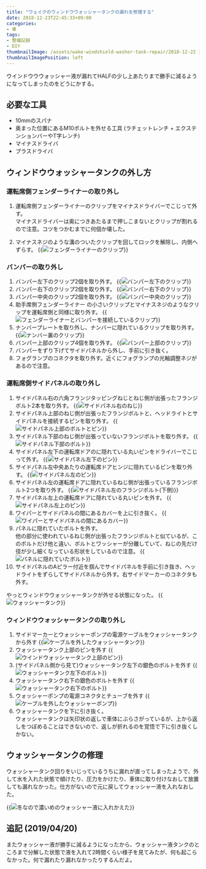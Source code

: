 ```yaml
---
title: "ウェイクのウィンドウウォッシャータンクの漏れを修理する"
date: 2018-12-23T22:45:33+09:00
categories:
- 車
tags:
- 整備記録
- DIY
thumbnailImage: /assets/wake-windshield-washer-tank-repair/2018-12-22 17.44.51.jpg
thumbnailImagePosition: left
---
```


ウインドウウウォッシャー液が漏れてHALFの少し上あたりまで勝手に減るようになってしまったのをどうにかする。

<!--more-->

## 必要な工具
- 10mmのスパナ
- 奥まった位置にあるM10ボルトを外せる工具 (ラチェットレンチ + エクステンションバーやT字レンチ)
- マイナスドライバ
- プラスドライバ

## ウィンドウウォッシャータンクの外し方
### 運転席側フェンダーライナーの取り外し
1. 運転席側フェンダーライナーのクリップをマイナスドライバーでこじって外す。  
   マイナスドライバーは奥につきあたるまで押しこまないとクリップが割れるので注意。コツをつかむまでに何個か壊した。

3. マイナスネジのような溝のついたクリップを回してロックを解除し、内側へずらす。
   {{<image classes="fancybox center" src="/assets/wake-windshield-washer-tank-repair/2018-12-22 13.29.27.jpg" thumbnail-width="296px" thumbnail-height="349px" title="フェンダーライナーのクリップ">}}

### バンパーの取り外し

1. バンパー左下のクリップ2個を取り外す。
   {{<image classes="fancybox center" src="/assets/wake-windshield-washer-tank-repair/2018-12-22 13.51.17.jpg" thumbnail-width="414px" thumbnail-height="238px" title="バンパー左下のクリップ">}}
2. バンパー右下のクリップ2個を取り外す。
   {{<image classes="fancybox center" src="/assets/wake-windshield-washer-tank-repair/2018-12-22 13.49.36.jpg" thumbnail-width="473px" thumbnail-height="355px" title="バンパー右下のクリップ">}}
3. バンパー中央のクリップ2個を取り外す。
   {{<image classes="fancybox center" src="/assets/wake-windshield-washer-tank-repair/2018-12-22 13.54.16.jpg" thumbnail-width="591px" thumbnail-height="414px" title="バンパー中央のクリップ">}}
4. 助手席側フェンダーライナー の小さいクリップとマイナスネジのようなクリップを運転席側と同様に取り外す。
   {{<image classes="fancybox center" src="/assets/wake-windshield-washer-tank-repair/2018-12-22 13.45.29.jpg" thumbnail-width="389px" thumbnail-height="591px" title="フェンダーライナーとバンパーを接続しているクリップ">}}
5. ナンバープレートを取り外し、ナンバーに隠れているクリップを取り外す。
   {{<image classes="fancybox center" src="/assets/wake-windshield-washer-tank-repair/2018-12-22 13.56.23.jpg" thumbnail-width="473px" thumbnail-height="355px" title="ナンバー裏のクリップ">}}
6. バンパー上部のクリップ4個を取り外す。
   {{<image classes="fancybox center" src="/assets/wake-windshield-washer-tank-repair/2018-12-22 13.41.55.jpg" thumbnail-width="591px" thumbnail-height="443px" title="バンパー上部のクリップ">}}
7. バンパーをずり下げてサイドパネルから外し、手前に引き抜く。
8. フォグランプのコネクタを取り外す。近くにフォグランプの光軸調整ネジがあるので注意。

### 運転席側サイドパネルの取り外し
1. サイドパネル右の六角フランジタッピングねじとねじ側が出張ったフランジボルト2本を取り外す。
   {{<image classes="fancybox center" src="/assets/wake-windshield-washer-tank-repair/2018-12-22 14.13.44.jpg" thumbnail-width="473px" thumbnail-height="630px" title="サイドパネル右のねじ">}}
2. サイドパネル上部のねじ側が出張ったフランジボルトと、ヘッドライトとサイドパネルを接続するピンを取り外す。
   {{<image classes="fancybox center" src="/assets/wake-windshield-washer-tank-repair/2018-12-22 14.16.23.jpg" thumbnail-width="473px" thumbnail-height="355px" title="サイドパネル上部のボルトとピン">}}
3. サイドパネル下部のねじ側が出張っていないフランジボルトを取り外す。
   {{<image classes="fancybox center" src="/assets/wake-windshield-washer-tank-repair/2018-12-22 14.20.02.jpg" thumbnail-width="300px" thumbnail-height="304px" title="サイドパネル下部のボルト">}}
4. サイドパネル左下の運転席ドアのに隠れている丸いピンをドライバーでこじって外す。
   {{<image classes="fancybox center" src="/assets/wake-windshield-washer-tank-repair/2018-12-22 14.27.50.jpg" thumbnail-width="591px" thumbnail-height="416px" title="サイドパネル左下のピン">}}
5. サイドパネル左中央あたりの運転席ドアヒンジに隠れているピンを取り外す。
   {{<image classes="fancybox center" src="/assets/wake-windshield-washer-tank-repair/2018-12-22 14.36.28.jpg" thumbnail-width="473px" thumbnail-height="350px" title="サイドパネル左のピン">}}
6. サイドパネル左の運転席ドアに隠れているねじ側が出張っているフランジボルト2つを取り外す。
   {{<image classes="fancybox center" src="/assets/wake-windshield-washer-tank-repair/2018-12-22 14.38.40.jpg" thumbnail-width="473px" thumbnail-height="374px" title="サイドパネル左のフランジボルト(下側)">}}
7. サイドパネル左上の運転席ドアに隠れている丸いピンを外す。
   {{<image classes="fancybox center" src="/assets/wake-windshield-washer-tank-repair/2018-12-22 14.58.21.jpg" thumbnail-width="296px" thumbnail-height="240px" title="サイドパネル左上のピン">}}
7. ワイパーとサイドパネルの間にあるカバーを上に引き抜く。
   {{<image classes="fancybox center" src="/assets/wake-windshield-washer-tank-repair/2018-12-22 14.53.54.jpg" thumbnail-width="590px" thumbnail-height="443px" title="ワイパーとサイドパネルの間にあるカバー">}}
8. パネルに隠れていたボルトを外す。  
   他の部分に使われているねじ側が出張ったフランジボルトと似ているが、このボルトだけ他と違い、ボルトとワッシャーが分離していて、ねじの先だけ径が少し細くなっている形状をしているので注意。
   {{<image classes="fancybox center" src="/assets/wake-windshield-washer-tank-repair/2018-12-22 14.57.11.jpg" thumbnail-width="296px" thumbnail-height="230px" title="パネルに隠れていたボルト">}}
9. サイドパネルのAピラー付近を掴んでサイドパネルを手前に引き抜き、ヘッドライトをずらしてサイドパネルから外す。右サイドマーカーのコネクタも外す。

やっとウィンドウウォッシャータンクが外せる状態になった。
{{<image classes="fancybox center" src="/assets/wake-windshield-washer-tank-repair/2018-12-22 15.00.35.jpg" thumbnail-width="591px" thumbnail-height="443px" title="ウォッシャータンク">}}

### ウィンドウウォッシャータンクの取り外し
1. サイドマーカーとウォッシャーポンプの電源ケーブルをウォッシャータンクから外す
  {{<image classes="fancybox center" src="/assets/wake-windshield-washer-tank-repair/2018-12-22 15.09.11.jpg" thumbnail-width="591px" thumbnail-height="256px" title="ケーブルを外したウォッシャータンク">}}
2. ウォッシャータンク上部のピンを外す
   {{<image classes="fancybox center" src="/assets/wake-windshield-washer-tank-repair/2018-12-22 14.23.26.jpg" thumbnail-width="473px" thumbnail-height="358px" title="ウインドウォッシャータンク上部のピン">}}
3. (サイドパネル側から見て)ウォッシャータンク左下の銀色のボルトを外す
   {{<image classes="fancybox center" src="/assets/wake-windshield-washer-tank-repair/2018-12-22 15.01.56.jpg" thumbnail-width="473px" thumbnail-height="383px" title="ウォッシャータンク左下のボルト">}}
4. ウォッシャータンク右下の銀色のボルトを外す
   {{<image classes="fancybox center" src="/assets/wake-windshield-washer-tank-repair/2018-12-22 15.15.35.jpg" thumbnail-width="591px" thumbnail-height="352px" title="ウォッシャータンク右下のボルト">}}
5. ウォッシャーポンプの電源コネクタとチューブを外す
   {{<image classes="fancybox center" src="/assets/wake-windshield-washer-tank-repair/2018-12-22 15.14.21.jpg" thumbnail-width="591px" thumbnail-height="443px" title="ケーブルを外したウォッシャーポンプ">}}
6. ウォッシャータンクを下に引き抜く。  
   ウォッシャータンクは矢印状の返しで車体にぶらさがっているが、上から返しをつぼめることはできないので、返しが折れるのを覚悟で下に引き抜くしかない。

## ウォッシャータンクの修理
ウォッシャータンク回りをいじっているうちに漏れが直ってしまったようで、外して水を入れた状態で傾けたり、圧力をかけたり、車体に取り付けなおして放置しても漏れなかった。仕方がないので元に戻してウォッシャー液を入れなおした。

{{<image classes="fancybox center" src="/assets/wake-windshield-washer-tank-repair/2018-12-22 17.44.51.jpg" thumbnail-width="591px" thumbnail-height="443px" title="冬なので濃いめのウォッシャー液に入れかえた">}}

## 追記 (2019/04/20)
またウォッシャー液が勝手に減るようになったから、ウォッシャー液タンクのところまで分解した状態で液を入れて2時間くらい様子を見てみたが、何も起こらなかった。何で漏れたり漏れなかったりするんだよ。
